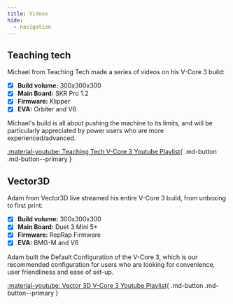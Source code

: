 ```yaml
---
title: Videos
hide:
  - navigation
---
```


## Teaching tech

Michael from Teaching Tech made a series of videos on his V-Core 3 build:

- [x] **Build volume:** 300x300x300   
- [x] **Main Board:** SKR Pro 1.2   
- [x] **Firmware:** Klipper       
- [x] **EVA:** Orbiter and V6

Michael's build is all about pushing the machine to its limits, and will be particularly appreciated by power users who are more experienced/advanced.

[:material-youtube: Teaching Tech V-Core 3 Youtube Playlist](https://www.youtube.com/watch?v=XoTxFs3BGuk&list=PLGqRUdq5ULsO0oLRZ1wiYvvpbhj4EV-Nf){ .md-button .md-button--primary }


## Vector3D

Adam from Vector3D live streamed his entire V-Core 3 build, from unboxing to first print:

- [x] **Build volume:** 300x300x300   
- [x] **Main Board:** Duet 3 Mini 5+   
- [x] **Firmware:** RepRap Firmware       
- [x] **EVA:** BMG-M and V6

Adam built the Default Configuration of the V-Core 3, which is our recommended configuration for users who are looking for convenience, user friendliness and ease of set-up.

[:material-youtube: Vector 3D V-Core 3 Youtube Playlist](https://www.youtube.com/watch?v=9vuQLebiiAg&list=PLWL37f39O8e8akqQdy8Pjt2n6UtyTdXjF){ .md-button .md-button--primary }


